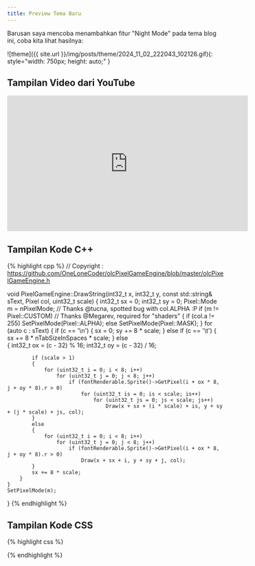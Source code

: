 ```yaml
---
title: Preview Tema Baru
---
```


Barusan saya mencoba menambahkan fitur "Night Mode" pada <!--more-->tema blog ini, coba kita lihat hasilnya:

![theme]({{ site.url }}/img/posts/theme/2024_11_02_222043_102126.gif){: style="width: 750px; height: auto;" }

## Tampilan Video dari YouTube

<iframe width="560" height="315" src="https://www.youtube.com/embed/XpF3lMqgPSw?si=OUhP8KTSD7lJ4L44" title="YouTube video player" frameborder="0" allow="accelerometer; autoplay; clipboard-write; encrypted-media; gyroscope; picture-in-picture; web-share" referrerpolicy="strict-origin-when-cross-origin" allowfullscreen></iframe>

## Tampilan Kode C++

{% highlight cpp %}
// Copyright : https://github.com/OneLoneCoder/olcPixelGameEngine/blob/master/olcPixelGameEngine.h

void PixelGameEngine::DrawString(int32_t x, int32_t y, const std::string& sText, Pixel col, uint32_t scale)
{
    int32_t sx = 0;
    int32_t sy = 0;
    Pixel::Mode m = nPixelMode;
    // Thanks @tucna, spotted bug with col.ALPHA :P
    if (m != Pixel::CUSTOM) // Thanks @Megarev, required for "shaders"
    {
        if (col.a != 255) SetPixelMode(Pixel::ALPHA);
        else SetPixelMode(Pixel::MASK);
    }
    for (auto c : sText)
    {
        if (c == '\n')
        {
            sx = 0; sy += 8 * scale;
        }
        else if (c == '\t')
        {
            sx += 8 * nTabSizeInSpaces * scale;
        }
        else			
        {
            int32_t ox = (c - 32) % 16;
            int32_t oy = (c - 32) / 16;

            if (scale > 1)
            {
                for (uint32_t i = 0; i < 8; i++)
                    for (uint32_t j = 0; j < 8; j++)
                        if (fontRenderable.Sprite()->GetPixel(i + ox * 8, j + oy * 8).r > 0)
                            for (uint32_t is = 0; is < scale; is++)
                                for (uint32_t js = 0; js < scale; js++)
                                    Draw(x + sx + (i * scale) + is, y + sy + (j * scale) + js, col);
            }
            else
            {
                for (uint32_t i = 0; i < 8; i++)
                    for (uint32_t j = 0; j < 8; j++)
                        if (fontRenderable.Sprite()->GetPixel(i + ox * 8, j + oy * 8).r > 0)
                            Draw(x + sx + i, y + sy + j, col);
            }
            sx += 8 * scale;
        }
    }
    SetPixelMode(m);
}
{% endhighlight %}

## Tampilan Kode CSS

{% highlight css %}
<style>
  /* Set up flex layout for navigation */
  nav {
    display: flex;
    gap: 15px; /* Space between items */
    align-items: center; /* Vertical alignment of items */
  }

  /* Light and Dark Mode Styles */
  body.light-mode {
    background-color: #ffffff;
    color: #000000;
  }

  body.dark-mode {
    background-color: #242424;
    color: #ddd9d9;
  }

  /* Title color based on mode */
  body.light-mode .website-title {
    color: #202020; /* Dark color for light mode */
  }

  body.dark-mode .website-title {
    color: #949393; /* Light color for dark mode */
  }

  /* Meta color based on mode */
  body.light-mode .meta {
    color: #555555; /* Medium dark color for light mode */
  }

  body.dark-mode .meta {
    color: #bfbfbf; /* Medium light color for dark mode */
  }

  /* Link styles for light mode */
  body.light-mode nav a {
    color: #000000; /* Dark text for light mode */
  }

  /* Link styles for dark mode */
  body.dark-mode nav a {
    color: #ffffff; /* Light text for dark mode */
  }

  body.light-mode i,
  body.light-mode em {
    color: #575757;
  }

  body.dark-mode i,
  body.dark-mode em {
    color: #fafafa;
  }

  body.light-mode small {
    color: #575757;
  }

  body.dark-mode small {
    color: #969696;
  }

  body.light-mode pre {
    background-color: #ffffff;
  }

  body.dark-mode pre {
    background-color: #242424;
  }

  /* Style for the toggle icon */
  #toggleMode {
    text-decoration: none;
    font-size: 1em;
    display: flex;
    align-items: center;
  }

  .highlight .hll { background-color: #ffffff }
  .highlight .lineno {
    color: rgb(27, 27, 27);
    margin-right: 8px;
  }
  body.light-mode .highlight .c { color: #75715e } /* Comment */
  body.light-mode .highlight .err { color: #000000; background-color: #ffffff } /* Error */
  body.light-mode .highlight .k { color: #004fa8 } /* Keyword */
  body.light-mode .highlight .l { color: #ae81ff } /* Literal */
  body.light-mode .highlight .n { color: #141414 } /* Name */
  body.light-mode .highlight .o { color: #000000 } /* Operator */
  body.light-mode .highlight .p { color: #353535 } /* Punctuation */
  body.light-mode .highlight .cm { color: #22722f } /* Comment.Multiline */
  body.light-mode .highlight .cp { color: #75715e } /* Comment.Preproc */
  body.light-mode .highlight .c1 { color: #75715e } /* Comment.Single */
  body.light-mode .highlight .cs { color: #75715e } /* Comment.Special */
  body.light-mode .highlight .ge { font-style: italic } /* Generic.Emph */
  body.light-mode .highlight .gs { font-weight: bold } /* Generic.Strong */
  body.light-mode .highlight .kc { color: #66d9ef } /* Keyword.Constant */
  body.light-mode .highlight .kd { color: #66d9ef } /* Keyword.Declaration */
  body.light-mode .highlight .kn { color: #271cc7 } /* Keyword.Namespace */
  body.light-mode .highlight .kp { color: #66d9ef } /* Keyword.Pseudo */
  body.light-mode .highlight .kr { color: #66d9ef } /* Keyword.Reserved */
  body.light-mode .highlight .kt { color: #4dc1d8 } /* Keyword.Type */
  body.light-mode .highlight .ld { color: #e6db74 } /* Literal.Date */
  body.light-mode .highlight .m { color: #ae81ff } /* Literal.Number */
  body.light-mode .highlight .s { color: #c78e3a } /* Literal.String */
  body.light-mode .highlight .na { color: #a6e22e } /* Name.Attribute */
  body.light-mode .highlight .nb { color: #00a516 } /* Name.Builtin */
  body.light-mode .highlight .nc { color: #0bb8d6 } /* Name.Class */
  body.light-mode .highlight .no { color: #66d9ef } /* Name.Constant */
  body.light-mode .highlight .nd { color: #a6e22e } /* Name.Decorator */
  body.light-mode .highlight .ni { color: #f8f8f2 } /* Name.Entity */
  body.light-mode .highlight .ne { color: #a6e22e } /* Name.Exception */
  body.light-mode .highlight .nf { color: #404142 } /* Name.Function */
  body.light-mode .highlight .nl { color: #004fa8 } /* Name.Label */
  body.light-mode .highlight .nn { color: #f8f8f2 } /* Name.Namespace */
  body.light-mode .highlight .nx { color: #a6e22e } /* Name.Other */
  body.light-mode .highlight .py { color: #f8f8f2 } /* Name.Property */
  body.light-mode .highlight .nt { color: #f92672 } /* Name.Tag */
  body.light-mode .highlight .nv { color: #f8f8f2 } /* Name.Variable */
  body.light-mode .highlight .ow { color: #f92672 } /* Operator.Word */
  body.light-mode .highlight .w { color: #f8f8f2 } /* Text.Whitespace */
  body.light-mode .highlight .mf { color: #ae81ff } /* Literal.Number.Float */
  body.light-mode .highlight .mh { color: #ae81ff } /* Literal.Number.Hex */
  body.light-mode .highlight .mi { color: #ae81ff } /* Literal.Number.Integer */
  body.light-mode .highlight .mo { color: #ae81ff } /* Literal.Number.Oct */
  body.light-mode .highlight .sb { color: #e6db74 } /* Literal.String.Backtick */
  body.light-mode .highlight .sc { color: #e6db74 } /* Literal.String.Char */
  body.light-mode .highlight .sd { color: #e6db74 } /* Literal.String.Doc */
  body.light-mode .highlight .s2 { color: #e6db74 } /* Literal.String.Double */
  body.light-mode .highlight .se { color: #ae81ff } /* Literal.String.Escape */
  body.light-mode .highlight .sh { color: #e6db74 } /* Literal.String.Heredoc */
  body.light-mode .highlight .si { color: #e6db74 } /* Literal.String.Interpol */
  body.light-mode .highlight .sx { color: #e6db74 } /* Literal.String.Other */
  body.light-mode .highlight .sr { color: #e6db74 } /* Literal.String.Regex */
  body.light-mode .highlight .s1 { color: #e6db74 } /* Literal.String.Single */
  body.light-mode .highlight .ss { color: #e6db74 } /* Literal.String.Symbol */
  body.light-mode .highlight .bp { color: #f8f8f2 } /* Name.Builtin.Pseudo */
  body.light-mode .highlight .vc { color: #f8f8f2 } /* Name.Variable.Class */
  body.light-mode .highlight .vg { color: #f8f8f2 } /* Name.Variable.Global */
  body.light-mode .highlight .vi { color: #f8f8f2 } /* Name.Variable.Instance */
  body.light-mode .highlight .il { color: #ae81ff } /* Literal.Number.Integer.Long */

  body.light-mode .highlight .gh { } /* Generic Heading & Diff Header */
  body.light-mode .highlight .gu { color: #75715e; } /* Generic.Subheading & Diff Unified/Comment? */
  body.light-mode .highlight .gd { color: #f92672; } /* Generic.Deleted & Diff Deleted */
  body.light-mode .highlight .gi { color: #a6e22e; } /* Generic.Inserted & Diff Inserted */

  body.dark-mode .highlight .hll { background-color: #2d2d2d; }
  body.dark-mode .highlight .lineno {
    color: rgb(200, 200, 200);
    margin-right: 8px;
  }
  body.dark-mode .highlight .c { color: #6a9955; } /* Comment */
  body.dark-mode .highlight .err { color: #f44747; background-color: #2d2d2d; } /* Error */
  body.dark-mode .highlight .k { color: #569cd6; } /* Keyword */
  body.dark-mode .highlight .l { color: #b5cea8; } /* Literal */
  body.dark-mode .highlight .n { color: #d4d4d4; } /* Name */
  body.dark-mode .highlight .o { color: #d4d4d4; } /* Operator */
  body.dark-mode .highlight .p { color: #d4d4d4; } /* Punctuation */
  body.dark-mode .highlight .cm { color: #6a9955; } /* Comment.Multiline */
  body.dark-mode .highlight .cp { color: #6a9955; } /* Comment.Preproc */
  body.dark-mode .highlight .c1 { color: #6a9955; } /* Comment.Single */
  body.dark-mode .highlight .cs { color: #6a9955; } /* Comment.Special */
  body.dark-mode .highlight .ge { font-style: italic; } /* Generic.Emph */
  body.dark-mode .highlight .gs { font-weight: bold; } /* Generic.Strong */
  body.dark-mode .highlight .kc { color: #4ec9b0; } /* Keyword.Constant */
  body.dark-mode .highlight .kd { color: #4ec9b0; } /* Keyword.Declaration */
  body.dark-mode .highlight .kn { color: #9cdcfe; } /* Keyword.Namespace */
  body.dark-mode .highlight .kp { color: #4ec9b0; } /* Keyword.Pseudo */
  body.dark-mode .highlight .kr { color: #4ec9b0; } /* Keyword.Reserved */
  body.dark-mode .highlight .kt { color: #4ec9b0; } /* Keyword.Type */
  body.dark-mode .highlight .ld { color: #dcdcaa; } /* Literal.Date */
  body.dark-mode .highlight .m { color: #b5cea8; } /* Literal.Number */
  body.dark-mode .highlight .s { color: #ce9178; } /* Literal.String */
  body.dark-mode .highlight .na { color: #9cdcfe; } /* Name.Attribute */
  body.dark-mode .highlight .nb { color: #4ec9b0; } /* Name.Builtin */
  body.dark-mode .highlight .nc { color: #4ec9b0; } /* Name.Class */
  body.dark-mode .highlight .no { color: #4ec9b0; } /* Name.Constant */
  body.dark-mode .highlight .nd { color: #4ec9b0; } /* Name.Decorator */
  body.dark-mode .highlight .ni { color: #d4d4d4; } /* Name.Entity */
  body.dark-mode .highlight .ne { color: #4ec9b0; } /* Name.Exception */
  body.dark-mode .highlight .nf { color: #dcdcaa; } /* Name.Function */
  body.dark-mode .highlight .nl { color: #9cdcfe; } /* Name.Label */
  body.dark-mode .highlight .nn { color: #d4d4d4; } /* Name.Namespace */
  body.dark-mode .highlight .nx { color: #4ec9b0; } /* Name.Other */
  body.dark-mode .highlight .py { color: #d4d4d4; } /* Name.Property */
  body.dark-mode .highlight .nt { color: #569cd6; } /* Name.Tag */
  body.dark-mode .highlight .nv { color: #d4d4d4; } /* Name.Variable */
  body.dark-mode .highlight .ow { color: #569cd6; } /* Operator.Word */
  body.dark-mode .highlight .w { color: #d4d4d4; } /* Text.Whitespace */
  body.dark-mode .highlight .mf { color: #b5cea8; } /* Literal.Number.Float */
  body.dark-mode .highlight .mh { color: #b5cea8; } /* Literal.Number.Hex */
  body.dark-mode .highlight .mi { color: #b5cea8; } /* Literal.Number.Integer */
  body.dark-mode .highlight .mo { color: #b5cea8; } /* Literal.Number.Oct */
  body.dark-mode .highlight .sb { color: #ce9178; } /* Literal.String.Backtick */
  body.dark-mode .highlight .sc { color: #ce9178; } /* Literal.String.Char */
  body.dark-mode .highlight .sd { color: #ce9178; } /* Literal.String.Doc */
  body.dark-mode .highlight .s2 { color: #ce9178; } /* Literal.String.Double */
  body.dark-mode .highlight .se { color: #d7ba7d; } /* Literal.String.Escape */
  body.dark-mode .highlight .sh { color: #ce9178; } /* Literal.String.Heredoc */
  body.dark-mode .highlight .si { color: #ce9178; } /* Literal.String.Interpol */
  body.dark-mode .highlight .sx { color: #ce9178; } /* Literal.String.Other */
  body.dark-mode .highlight .sr { color: #d7ba7d; } /* Literal.String.Regex */
  body.dark-mode .highlight .s1 { color: #ce9178; } /* Literal.String.Single */
  body.dark-mode .highlight .ss { color: #ce9178; } /* Literal.String.Symbol */
  body.dark-mode .highlight .bp { color: #d4d4d4; } /* Name.Builtin.Pseudo */
  body.dark-mode .highlight .vc { color: #d4d4d4; } /* Name.Variable.Class */
  body.dark-mode .highlight .vg { color: #d4d4d4; } /* Name.Variable.Global */
  body.dark-mode .highlight .vi { color: #d4d4d4; } /* Name.Variable.Instance */
  body.dark-mode .highlight .il { color: #b5cea8; } /* Literal.Number.Integer.Long */

  body.dark-mode .highlight .gh { color: #dcdcdc; } /* Generic Heading & Diff Header */
  body.dark-mode .highlight .gu { color: #6a9955; } /* Generic.Subheading & Diff Unified/Comment */
  body.dark-mode .highlight .gd { color: #f44747; } /* Generic.Deleted & Diff Deleted */
  body.dark-mode .highlight .gi { color: #6a9955; } /* Generic.Inserted & Diff Inserted */
  
  /* Adjust icon size */
  #modeIcon {
    font-size: 1.2em;
  }
</style>
{% endhighlight %}
